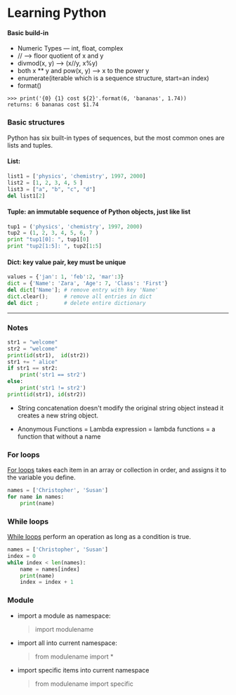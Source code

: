 # Learning Python

#### Basic build-in

- Numeric Types — int, float, complex
- // --> floor quotient of x and y
- divmod(x, y) --> (x//y, x%y)
- both x ** y and pow(x, y) --> x to the power y
- enumerate(iterable which is a sequence structure, start=an index)
- format()
```
>>> print('{0} {1} cost ${2}'.format(6, 'bananas', 1.74))
returns: 6 bananas cost $1.74
```

### Basic structures
Python has six built-in types of sequences, but the most common ones are lists and tuples.

 #### List:
```python
list1 = ['physics', 'chemistry', 1997, 2000]
list2 = [1, 2, 3, 4, 5 ]
list3 = ["a", "b", "c", "d"]
del list1[2]
```

 #### Tuple: an immutable sequence of Python objects, just like list
 ```python
tup1 = ('physics', 'chemistry', 1997, 2000)
tup2 = (1, 2, 3, 4, 5, 6, 7 )
print "tup1[0]: ", tup1[0]
print "tup2[1:5]: ", tup2[1:5]
```
#### Dict: key value pair, key must be unique

```python
values = {'jan': 1, 'feb':2, 'mar':3}
dict = {'Name': 'Zara', 'Age': 7, 'Class': 'First'}
del dict['Name']; # remove entry with key 'Name'
dict.clear();     # remove all entries in dict
del dict ;        # delete entire dictionary
```





--------------

### Notes

```python
str1 = "welcome"
str2 = "welcome"
print(id(str1),  id(str2))
str1 += " alice"
if str1 == str2:
    print('str1 == str2')
else:
    print('str1 != str2')
print(id(str1), id(str2))
```

- String concatenation doesn't modify the original string object instead it creates a new string object.

- Anonymous Functions = Lambda expression = lambda functions = a function that without a name


### For loops

[For loops](https://docs.python.org/3/reference/compound_stmts.html#the-for-statement) takes each item in an array or collection in order, and assigns it to the variable you define.

``` python
names = ['Christopher', 'Susan']
for name in names:
    print(name)
```

### While loops

[While loops](https://docs.python.org/3/reference/compound_stmts.html#the-while-statement) perform an operation as long as a condition is true.

``` python
names = ['Christopher', 'Susan']
index = 0
while index < len(names):
    name = names[index]
    print(name)
    index = index + 1
```

### Module

- import a module as namespace:
    > import modulename
- import all into current namespace:
    > from modulename import *
- import specific items into current namespace
    > from modulename import specific







